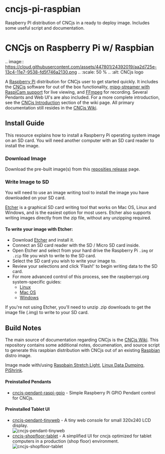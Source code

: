 # cncjs-pi-raspbian
Raspberry PI distribution of CNCjs in a ready to deploy image. Includes some useful script and documentation.

CNCjs on Raspberry Pi w/ Raspbian
=================================

.. image:: https://cloud.githubusercontent.com/assets/447801/24392019/aa2d725e-13c4-11e7-9538-fd5f746a2130.png
.. :scale: 50 %
.. :alt: CNCjs logo

A [Raspberry Pi](http://www.raspberrypi.org/) distribution for CNCjs user to get started quickly. It includes the [CNCjs](https://github.com/cncjs/cncjs) software for out of the box functionality, [mjpg-streamer with RaspiCam support](https://github.com/jacksonliam/mjpg-streamer) for live viewing, and [FFmpeg](https://www.ffmpeg.org/) for recording. Several Pendants and Web UI's are also included. For a more complete introduction, see the [CNCjs Introduction](https://github.com/cncjs/cncjs/wiki/Introduction) section of the wiki page. All primary documentation still resides in the [CNCjs Wiki](https://github.com/cncjs/cncjs/wiki).


## Install Guide
This resource explains how to install a Raspberry Pi operating system image on an SD card. You will need another computer with an SD card reader to install the image.

### Download Image
Download the pre-built image(s) from this [reposities release](https://github.com/cncjs/cncjs-pi-raspbian/releases) page.

### Write Image to SD
You will need to use an image writing tool to install the image you have downloaded on your SD card.

[Etcher](https://etcher.io/) is a graphical SD card writing tool that works on Mac OS, Linux and Windows, and is the easiest option for most users. Etcher also supports writing images directly from the zip file, without any unzipping required. 

#### To write your image with Etcher:
 - Download [Etcher](https://etcher.io/) and install it.
 - Connect an SD card reader with the SD / Micro SD card inside.
 - Open Etcher and select from your hard drive the Raspberry Pi `.img` or `.zip` file you wish to write to the SD card.
 - Select the SD card you wish to write your image to.
 - Review your selections and click 'Flash!' to begin writing data to the SD card.
 - For more advanced control of this process, see the raspberrypi.org system-specific guides:
	 - [Linux](https://www.raspberrypi.org/documentation/installation/installing-images/linux.md)
	 - [Mac OS](https://www.raspberrypi.org/documentation/installation/installing-images/mac.md)
	 - [Windows](https://www.raspberrypi.org/documentation/installation/installing-images/windows.md)

If you're not using Etcher, you'll need to unzip .zip downloads to get the image file (.img) to write to your SD card.

## Build Notes
The main source of documentation regarding CNCjs is the [CNCjs Wiki](https://github.com/cncjs/cncjs/wiki).
This repository contains some additional notes, documenation, and source script to generate this raspbian distribution with CNCjs out of an existing [Raspbian](http://www.raspbian.org/) distro image.

Image made with/using [Raspbain Stretch Light](https://www.raspberrypi.org/downloads/raspbian/), [Linux Data Dumping](https://beebom.com/how-clone-raspberry-pi-sd-card-windows-linux-macos/), [PiShrink](https://github.com/Drewsif/PiShrink).

#### Preinstalled Pendants
* [cncjs-pendant-raspi-gpio](https://github.com/cncjs/cncjs-pendant-raspi-gpio) - Simple Raspberry Pi GPIO Pendant control for CNCjs.

#### Preinstalled Tablet UI
* [cncjs-pendant-tinyweb](https://github.com/cncjs/cncjs-pendant-tinyweb) - A tiny web console for small 320x240 LCD display.<br>
    ![cncjs-pendant-tinyweb](https://raw.githubusercontent.com/cncjs/cncjs/master/media/tinyweb-axes.png)
* [cncjs-shopfloor-tablet](https://github.com/cncjs/cncjs-shopfloor-tablet) - A simplified UI for cncjs optimized for tablet computers in a production (shop floor) environment.<br>
    ![cncjs-shopfloor-tablet](https://user-images.githubusercontent.com/4861133/33970662-4a8244b2-e018-11e7-92ab-5a379e3de461.PNG)
